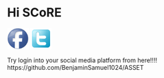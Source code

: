 # Hi SCoRE
<p>
  <a href="http://fb.com" class="btn-social btn-outline"><img src="https://github.com/BenjaminSamuel1024/SCoRE1/blob/index/facee.png"    width="50" height="50"></img></a>
  <a href="http://twitter.com" class="btn-social btn-outline"><img      src="https://github.com/BenjaminSamuel1024/SCoRE1/blob/index/twi.png" width="50" height="50"></img></a>
</p>
Try login into your social media platform from here!!!!
https://github.com/BenjaminSamuel1024/ASSET


